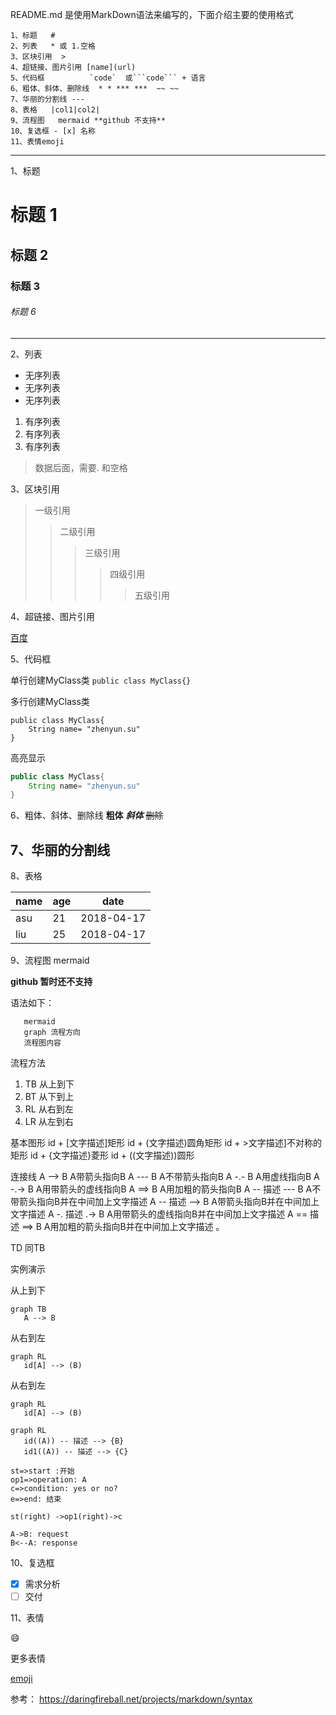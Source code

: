 README.md 是使用MarkDown语法来编写的，下面介绍主要的使用格式 <br>

    1、标题   #
    2、列表   * 或 1.空格
    3、区块引用  >
    4、超链接、图片引用 [name](url)
    5、代码框          `code`  或```code``` + 语言
    6、粗体、斜体、删除线  * * *** ***  ~~ ~~
    7、华丽的分割线 ---
    8、表格   |col1|col2|
    9、流程图   mermaid **github 不支持**
    10、复选框 - [x] 名称
    11、表情emoji
---

1、标题
# 标题 1
## 标题 2
### 标题 3
###### 标题 6
---

2、列表
* 无序列表
* 无序列表
* 无序列表

1. 有序列表
2. 有序列表
3. 有序列表
> 数据后面，需要. 和空格

3、区块引用

> 一级引用
>> 二级引用
>>> 三级引用
>>>> 四级引用
>>>>> 五级引用


4、超链接、图片引用

[百度](http://www.baidu.com)

5、代码框

单行创建MyClass类
`public class MyClass{}`

多行创建MyClass类
```
public class MyClass{
    String name= "zhenyun.su"
}
```

高亮显示
``` java
public class MyClass{
    String name= "zhenyun.su"
}
```

 
6、粗体、斜体、删除线
 **粗体**
 ***斜体***
 ~~删除~~

7、华丽的分割线
---

8、表格

| name | age | date|
|-|-|-| 
| asu | 21 | 2018-04-17|
| liu | 25 | 2018-04-17|


9、流程图   mermaid


**github 暂时还不支持**

语法如下：
```
   mermaid
   graph 流程方向
   流程图内容
```
流程方法
1. TB 从上到下
2. BT 从下到上
3. RL 从右到左
4. LR 从左到右

基本图形
id + [文字描述]矩形
id + (文字描述)圆角矩形
id + >文字描述]不对称的矩形
id + {文字描述}菱形
id + ((文字描述))圆形

连接线
A --> B     A带箭头指向B
A --- B      A不带箭头指向B
A -.- B      A用虚线指向B
A -.-> B    A用带箭头的虚线指向B
A ==> B   A用加粗的箭头指向B
A -- 描述 --- B       A不带箭头指向B并在中间加上文字描述
A -- 描述 --> B      A带箭头指向B并在中间加上文字描述
A -. 描述 .-> B      A用带箭头的虚线指向B并在中间加上文字描述
A == 描述 ==> B  A用加粗的箭头指向B并在中间加上文字描述
。

TD 同TB

实例演示

从上到下

```mermaid
graph TB
   A --> B
```

从右到左
```mermaid
graph RL
   id[A] --> (B)
```
从右到左
```mermaid
graph RL
   id[A] --> (B)
```
```mermaid
graph RL
   id((A)) -- 描述 --> {B}
   id1((A)) -- 描述 --> {C}
```
 
``` flow
st=>start :开始
op1=>operation: A
c=>condition: yes or no?
e=>end: 结束

st(right) ->op1(right)->c
```

``` seq
A->B: request
B<--A: response
```



10、复选框

- [x] 需求分析
- [ ] 交付

11、表情

:smile:

更多表情

[emoji](https://www.webfx.com/tools/emoji-cheat-sheet/)

参考：
https://daringfireball.net/projects/markdown/syntax
